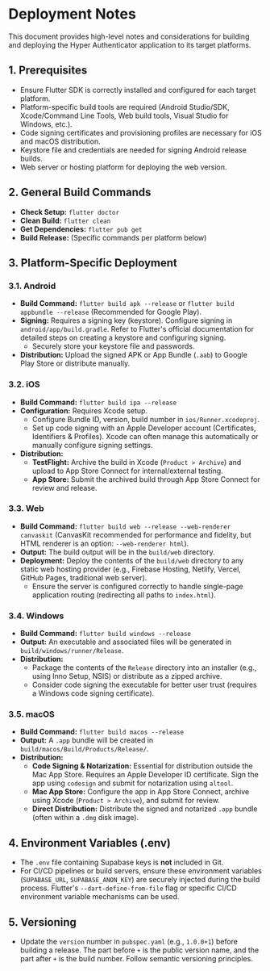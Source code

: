 # Deployment Notes

This document provides high-level notes and considerations for building and deploying the Hyper Authenticator application to its target platforms.

## 1. Prerequisites

*   Ensure Flutter SDK is correctly installed and configured for each target platform.
*   Platform-specific build tools are required (Android Studio/SDK, Xcode/Command Line Tools, Web build tools, Visual Studio for Windows, etc.).
*   Code signing certificates and provisioning profiles are necessary for iOS and macOS distribution.
*   Keystore file and credentials are needed for signing Android release builds.
*   Web server or hosting platform for deploying the web version.

## 2. General Build Commands

*   **Check Setup:** `flutter doctor`
*   **Clean Build:** `flutter clean`
*   **Get Dependencies:** `flutter pub get`
*   **Build Release:** (Specific commands per platform below)

## 3. Platform-Specific Deployment

### 3.1. Android

*   **Build Command:** `flutter build apk --release` or `flutter build appbundle --release` (Recommended for Google Play).
*   **Signing:** Requires a signing key (keystore). Configure signing in `android/app/build.gradle`. Refer to Flutter's official documentation for detailed steps on creating a keystore and configuring signing.
    *   Securely store your keystore file and passwords.
*   **Distribution:** Upload the signed APK or App Bundle (`.aab`) to Google Play Store or distribute manually.

### 3.2. iOS

*   **Build Command:** `flutter build ipa --release`
*   **Configuration:** Requires Xcode setup.
    *   Configure Bundle ID, version, build number in `ios/Runner.xcodeproj`.
    *   Set up code signing with an Apple Developer account (Certificates, Identifiers & Profiles). Xcode can often manage this automatically or manually configure signing settings.
*   **Distribution:**
    *   **TestFlight:** Archive the build in Xcode (`Product > Archive`) and upload to App Store Connect for internal/external testing.
    *   **App Store:** Submit the archived build through App Store Connect for review and release.

### 3.3. Web

*   **Build Command:** `flutter build web --release --web-renderer canvaskit` (CanvasKit recommended for performance and fidelity, but HTML renderer is an option: `--web-renderer html`).
*   **Output:** The build output will be in the `build/web` directory.
*   **Deployment:** Deploy the contents of the `build/web` directory to any static web hosting provider (e.g., Firebase Hosting, Netlify, Vercel, GitHub Pages, traditional web server).
    *   Ensure the server is configured correctly to handle single-page application routing (redirecting all paths to `index.html`).

### 3.4. Windows

*   **Build Command:** `flutter build windows --release`
*   **Output:** An executable and associated files will be generated in `build/windows/runner/Release`.
*   **Distribution:**
    *   Package the contents of the `Release` directory into an installer (e.g., using Inno Setup, NSIS) or distribute as a zipped archive.
    *   Consider code signing the executable for better user trust (requires a Windows code signing certificate).

### 3.5. macOS

*   **Build Command:** `flutter build macos --release`
*   **Output:** A `.app` bundle will be created in `build/macos/Build/Products/Release/`.
*   **Distribution:**
    *   **Code Signing & Notarization:** Essential for distribution outside the Mac App Store. Requires an Apple Developer ID certificate. Sign the app using `codesign` and submit for notarization using `altool`.
    *   **Mac App Store:** Configure the app in App Store Connect, archive using Xcode (`Product > Archive`), and submit for review.
    *   **Direct Distribution:** Distribute the signed and notarized `.app` bundle (often within a `.dmg` disk image).

## 4. Environment Variables (.env)

*   The `.env` file containing Supabase keys is **not** included in Git.
*   For CI/CD pipelines or build servers, ensure these environment variables (`SUPABASE_URL`, `SUPABASE_ANON_KEY`) are securely injected during the build process. Flutter's `--dart-define-from-file` flag or specific CI/CD environment variable mechanisms can be used.

## 5. Versioning

*   Update the `version` number in `pubspec.yaml` (e.g., `1.0.0+1`) before building a release. The part before `+` is the public version name, and the part after `+` is the build number. Follow semantic versioning principles.